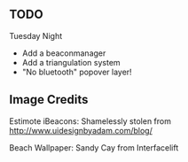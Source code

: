 

## TODO

Tuesday Night
 - Add a beaconmanager
 - Add a triangulation system
 - "No bluetooth" popover layer!

## Image Credits

Estimote iBeacons: Shamelessly stolen from http://www.uidesignbyadam.com/blog/

Beach Wallpaper: Sandy Cay from Interfacelift